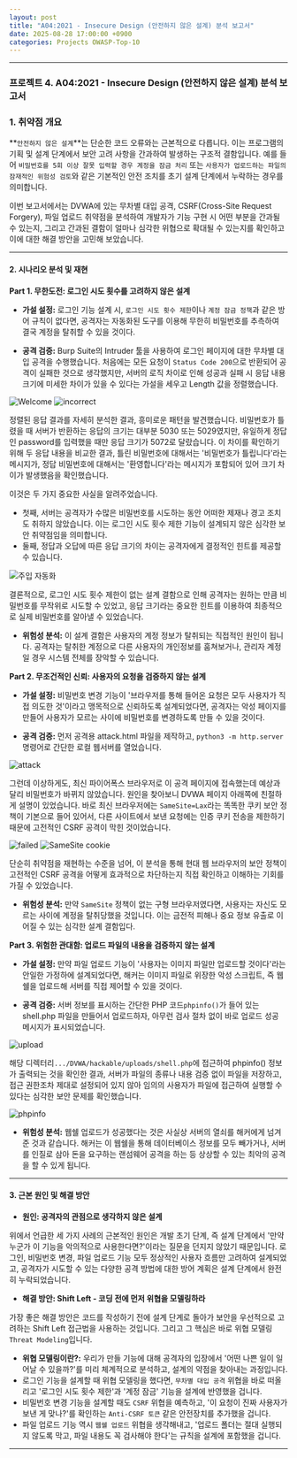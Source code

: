 ```yaml
---
layout: post
title: "A04:2021 - Insecure Design (안전하지 않은 설계) 분석 보고서"
date: 2025-08-28 17:00:00 +0900
categories: Projects OWASP-Top-10
---
```

---

### **프로젝트 4. A04:2021 - Insecure Design (안전하지 않은 설계) 분석 보고서**

### **1. 취약점 개요**

**`안전하지 않은 설계`**는 단순한 코드 오류와는 근본적으로 다릅니다. 이는 프로그램의 기획 및 설계 단계에서 보안 고려 사항을 간과하여 발생하는 구조적 결함입니다. 예를 들어 `비밀번호를 5회 이상 잘못 입력할 경우 계정을 잠금 처리` 또는 `사용자가 업로드하는 파일의 잠재적인 위험성 검토`와 같은 기본적인 안전 조치를 초기 설계 단계에서 누락하는 경우를 의미합니다.

이번 보고서에서는 DVWA에 있는 무차별 대입 공격, CSRF(Cross-Site Request Forgery), 파일 업로드 취약점을 분석하여 개발자가 기능 구현 시 어떤 부분을 간과될 수 있는지, 그리고 간과된 결함이 얼마나 심각한 위협으로 확대될 수 있는지를 확인하고 이에 대한 해결 방안을 고민해 보았습니다.


---

#### **2. 시나리오 분석 및 재현**

**Part 1. 무한도전: 로그인 시도 횟수를 고려하지 않은 설계**

*   **가설 설정:**
로그인 기능 설계 시, `로그인 시도 횟수 제한`이나 `계정 잠금 정책`과 같은 방어 규칙이 없다면, 공격자는 자동화된 도구를 이용해 무한히 비밀번호를 추측하여 결국 계정을 탈취할 수 있을 것이다.

*   **공격 검증:**
Burp Suite의 Intruder 툴을 사용하여 로그인 페이지에 대한 무차별 대입 공격을 수행했습니다. 처음에는 모든 요청이 `Status Code 200`으로 반환되어 공격이 실패한 것으로 생각했지만, 서버의 로직 차이로 인해 성공과 실패 시 응답 내용 크기에 미세한 차이가 있을 수 있다는 가설을 세우고 Length 값을 정렬했습니다.

   ![Welcome](/assets/images/A04_P1-1.png)
   ![incorrect](/assets/images/A04_P1-2.png)

정렬된 응답 결과를 자세히 분석한 결과, 흥미로운 패턴을 발견했습니다. 비밀번호가 틀렸을 때 서버가 반환하는 응답의 크기는 대부분 5030 또는 5029였지만, 유일하게 정답인 password를 입력했을 때만 응답 크기가 5072로 달랐습니다. 이 차이를 확인하기 위해 두 응답 내용을 비교한 결과, 틀린 비밀번호에 대해서는 '비밀번호가 틀립니다'라는 메시지가, 정답 비밀번호에 대해서는 '환영합니다'라는 메시지가 포함되어 있어 크기 차이가 발생했음을 확인했습니다.

이것은 두 가지 중요한 사실을 알려주었습니다.
  * 첫째, 서버는 공격자가 수많은 비밀번호를 시도하는 동안 어떠한 제재나 경고 조치도 취하지 않았습니다. 이는 로그인 시도 횟수 제한 기능이 설계되지 않은 심각한 보안 취약점임을 의미합니다.
  * 둘째, 정답과 오답에 따른 응답 크기의 차이는 공격자에게 결정적인 힌트를 제공할 수 있습니다.

   ![주입 자동화](/assets/images/A04_P1-3.png)

결론적으로, 로그인 시도 횟수 제한이 없는 설계 결함으로 인해 공격자는 원하는 만큼 비밀번호를 무작위로 시도할 수 있었고, 응답 크기라는 중요한 힌트를 이용하여 최종적으로 실제 비밀번호를 알아낼 수 있었습니다.

*   **위험성 분석:**
이 설계 결함은 사용자의 계정 정보가 탈취되는 직접적인 원인이 됩니다. 공격자는 탈취한 계정으로 다른 사용자의 개인정보를 훔쳐보거나, 관리자 계정일 경우 시스템 전체를 장악할 수 있습니다.

**Part 2. 무조건적인 신뢰: 사용자의 요청을 검증하지 않는 설계**

*   **가설 설정:**
비밀번호 변경 기능이 '브라우저를 통해 들어온 요청은 모두 사용자가 직접 의도한 것'이라고 맹목적으로 신뢰하도록 설계되었다면, 공격자는 악성 페이지를 만들어 사용자가 모르는 사이에 비밀번호를 변경하도록 만들 수 있을 것이다.

*   **공격 검증:**
먼저 공격용 attack.html 파일을 제작하고, `python3 -m http.server` 명령어로 간단한 로컬 웹서버를 열었습니다.

   ![attack](/assets/images/A04_P2-1.png)

그런데 이상하게도, 최신 파이어폭스 브라우저로 이 공격 페이지에 접속했는데 예상과 달리 비밀번호가 바뀌지 않았습니다. 원인을 찾아보니 DVWA 페이지 아래쪽에 친절하게 설명이 있었습니다. 바로 최신 브라우저에는 `SameSite=Lax`라는 똑똑한 쿠키 보안 정책이 기본으로 들어 있어서, 다른 사이트에서 보낸 요청에는 인증 쿠키 전송을 제한하기 때문에 고전적인 CSRF 공격이 막힌 것이었습니다.

   ![failed](/assets/images/A04_P2-2.png)
   ![SameSite cookie](/assets/images/A04_P2-3.png)

단순히 취약점을 재현하는 수준을 넘어, 이 분석을 통해 현대 웹 브라우저의 보안 정책이 고전적인 CSRF 공격을 어떻게 효과적으로 차단하는지 직접 확인하고 이해하는 기회를 가질 수 있었습니다.

*   **위험성 분석:**
만약 `SameSite` 정책이 없는 구형 브라우저였다면, 사용자는 자신도 모르는 사이에 계정을 탈취당했을 것입니다. 이는 금전적 피해나 중요 정보 유출로 이어질 수 있는 심각한 설계 결함입다.

**Part 3. 위험한 관대함: 업로드 파일의 내용을 검증하지 않는 설계**

*   **가설 설정:**
만약 파일 업로드 기능이 '사용자는 이미지 파일만 업로드할 것이다'라는 안일한 가정하에 설계되었다면, 해커는 이미지 파일로 위장한 악성 스크립트, 즉 웹쉘을 업로드해 서버를 직접 제어할 수 있을 것이다.

*   **공격 검증:**
서버 정보를 표시하는 간단한 PHP 코드`phpinfo()`가 들어 있는 shell.php 파일을 만들어서 업로드하자, 아무런 검사 절차 없이 바로 업로드 성공 메시지가 표시되었습니다.

   ![upload](/assets/images/A04_P3-1.png)

해당 디렉터리`.../DVWA/hackable/uploads/shell.php`에 접근하여 phpinfo() 정보가 출력되는 것을 확인한 결과, 서버가 파일의 종류나 내용 검증 없이 파일을 저장하고, 접근 권한조차 제대로 설정되어 있지 않아 임의의 사용자가 파일에 접근하여 실행할 수 있다는 심각한 보안 문제를 확인했습니다.

   ![phpinfo](/assets/images/A04_P3-2.png)

*   **위험성 분석:**
웹쉘 업로드가 성공했다는 것은 사실상 서버의 열쇠를 해커에게 넘겨준 것과 같습니다. 해커는 이 웹쉘을 통해 데이터베이스 정보를 모두 빼가거나, 서버를 인질로 삼아 돈을 요구하는 랜섬웨어 공격을 하는 등 상상할 수 있는 최악의 공격을 할 수 있게 됩니다.

---

#### **3. 근본 원인 및 해결 방안**

*   **원인: 공격자의 관점으로 생각하지 않은 설계**

위에서 언급한 세 가지 사례의 근본적인 원인은 개발 초기 단계, 즉 설계 단계에서 '만약 누군가 이 기능을 악의적으로 사용한다면?'이라는 질문을 던지지 않았기 때문입니다. 로그인, 비밀번호 변경, 파일 업로드 기능 모두 정상적인 사용자 흐름만 고려하여 설계되었고, 공격자가 시도할 수 있는 다양한 공격 방법에 대한 방어 계획은 설계 단계에서 완전히 누락되었습니다.

*   **해결 방안: Shift Left - 코딩 전에 먼저 위협을 모델링하라**

가장 좋은 해결 방안은 코드를 작성하기 전에 설계 단계로 돌아가 보안을 우선적으로 고려하는 Shift Left 접근법을 사용하는 것입니다. 그리고 그 핵심은 바로 위협 모델링`Threat Modeling`입니다.

*   **위협 모델링이란?:** 
우리가 만들 기능에 대해 공격자의 입장에서 '어떤 나쁜 일이 일어날 수 있을까?'를 미리 체계적으로 분석하고, 설계의 약점을 찾아내는 과정입니다.
*   로그인 기능을 설계할 때 위협 모델링을 했다면, `무차별 대입 공격` 위협을 바로 떠올리고 '로그인 시도 횟수 제한'과 '계정 잠금' 기능을 설계에 반영했을 겁니다.
*   비밀번호 변경 기능을 설계할 때도 `CSRF` 위협을 예측하고, '이 요청이 진짜 사용자가 보낸 게 맞나?'를 확인하는 `Anti-CSRF 토큰` 같은 안전장치를 추가했을 겁니다.
*   파일 업로드 기능 역시 `웹쉘 업로드` 위협을 생각해내고, '업로드 폴더는 절대 실행되지 않도록 막고, 파일 내용도 꼭 검사해야 한다'는 규칙을 설계에 포함했을 겁니다.

<hr class="short-rule">


